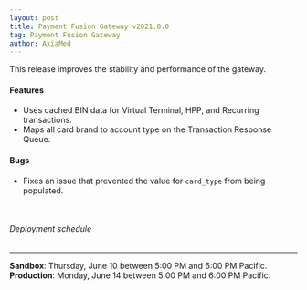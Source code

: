 ```yaml
---
layout: post
title: Payment Fusion Gateway v2021.8.0
tag: Payment Fusion Gateway
author: AxiaMed
---
```


This release improves the stability and performance of the gateway.

#### Features
* Uses cached BIN data for Virtual Terminal, HPP, and Recurring transactions.
* Maps all card brand to account type on the Transaction Response Queue.

#### Bugs
* Fixes an issue that prevented the value for `card_type` from being populated.

&nbsp;  
###### Deployment schedule
* * *
**Sandbox**: Thursday, June 10 between 5:00 PM and 6:00 PM Pacific.
<br>
**Production**: Monday, June 14 between 5:00 PM and 6:00 PM Pacific.

